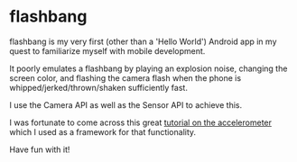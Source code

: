 flashbang
=========

flashbang is my very first (other than a 'Hello World') Android app in my quest to familiarize myself with mobile development.

It poorly emulates a flashbang by playing an explosion noise, changing the screen color, and flashing the camera flash when the phone is whipped/jerked/thrown/shaken sufficiently fast.

I use the Camera API as well as the Sensor API to achieve this.

I was fortunate to come across this great [tutorial on the accelerometer](http://www.techrepublic.com/blog/software-engineer/a-quick-tutorial-on-coding-androids-accelerometer/) which I used as a framework for that functionality.

Have fun with it!
